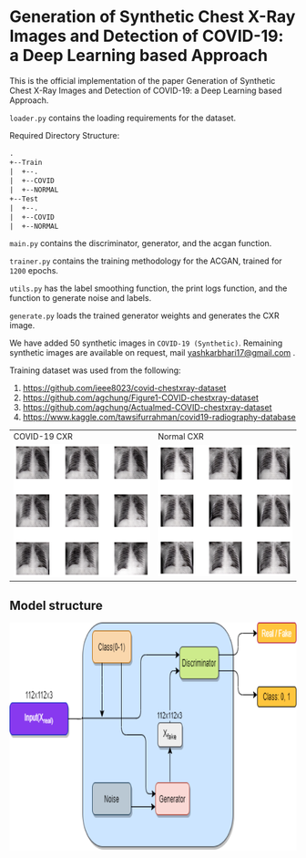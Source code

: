 # Generation of Synthetic Chest X-Ray Images and Detection of COVID-19: a Deep Learning based Approach

This is the official implementation of the paper Generation of Synthetic Chest X-Ray Images and Detection of COVID-19: a Deep Learning based Approach. 

`loader.py` contains the loading requirements for the dataset.

Required Directory Structure:

```
.
+--Train
|  +--.
|  +--COVID
|  +--NORMAL
+--Test
|  +--.
|  +--COVID
|  +--NORMAL

```

`main.py` contains the discriminator, generator, and the acgan function.

`trainer.py` contains the training methodology for the ACGAN, trained for `1200` epochs.

`utils.py` has the label smoothing function, the print logs function, and the function to generate noise and labels.

`generate.py` loads the trained generator weights and generates the CXR image.

We have added 50 synthetic images in `COVID-19 (Synthetic)`. Remaining synthetic images are available on request, mail yashkarbhari17@gmail.com .

Training dataset was used from the following:
1) https://github.com/ieee8023/covid-chestxray-dataset
2) https://github.com/agchung/Figure1-COVID-chestxray-dataset
3) https://github.com/agchung/Actualmed-COVID-chestxray-dataset
4) https://www.kaggle.com/tawsifurrahman/covid19-radiography-database

<table>
  <tr>
    <td>COVID-19 CXR</td>
     <td>Normal CXR</td>
     
  </tr>
  <tr>
    <td><img src="images/covid_grid.png"></td>
    <td><img src="images/normal_grid.png"></td>
  </tr>
 </table>

## Model structure

<p align="center">
  <img src="images/acgan.png" width="800" height="400"/>
</p>

